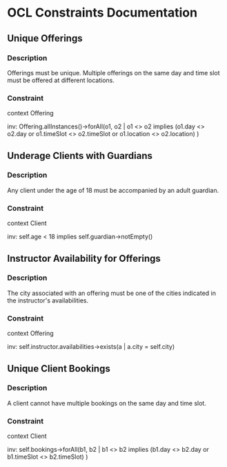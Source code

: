 # OCL Constraints Documentation

## Unique Offerings
### Description
Offerings must be unique. Multiple offerings on the same day and time slot must be offered at different locations.

### Constraint
context Offering

inv: Offering.allInstances()->forAll(o1, o2 |
    o1 <> o2 implies 
    (o1.day <> o2.day or o1.timeSlot <> o2.timeSlot or o1.location <> o2.location)
)

## Underage Clients with Guardians
### Description
Any client under the age of 18 must be accompanied by an adult guardian.

### Constraint
context Client

inv: self.age < 18 implies self.guardian->notEmpty()

## Instructor Availability for Offerings
### Description
The city associated with an offering must be one of the cities indicated in the instructor's availabilities.

### Constraint
context Offering

inv: self.instructor.availabilities->exists(a | a.city = self.city)

## Unique Client Bookings
### Description
A client cannot have multiple bookings on the same day and time slot.

### Constraint
context Client

inv: self.bookings->forAll(b1, b2 | 
    b1 <> b2 implies (b1.day <> b2.day or b1.timeSlot <> b2.timeSlot)
)
